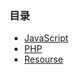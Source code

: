### 目录
   * [JavaScript](https://github.com/yiicheung/Practise/tree/master/JavaScript)
   * [PHP](https://github.com/yiicheung/Practise/tree/master/PHP)
   * [Resourse](https://github.com/yiicheung/Practise/tree/master/Resourse)
